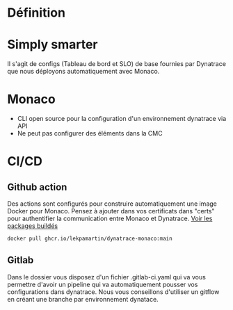 # Définition 

# Simply smarter
Il s'agit de configs (Tableau de bord et SLO) de base fournies par Dynatrace que nous déployons automatiquement avec Monaco. 


# Monaco
- CLI open source pour la configuration d'un environnement dynatrace via API
- Ne peut pas configurer des éléments dans la CMC

# CI/CD

## Github action 
Des actions sont configurés pour construire automatiquement une image Docker pour Monaco. Pensez à ajouter dans vos certificats dans "certs" pour authentifier la communication entre Monaco et Dynatrace. [Voir les packages buildés](https://github.com/users/lekpamartin/packages/container/package/dynatrace-monaco)
```bash
docker pull ghcr.io/lekpamartin/dynatrace-monaco:main
```
 

## Gitlab
Dans le dossier vous disposez d'un fichier .gitlab-ci.yaml qui va vous permettre d'avoir un pipeline qui va automatiquement pousser vos configurations dans dynatrace. Nous vous conseillons d'utiliser un gitflow en créant une branche par environnement dynatace. 
